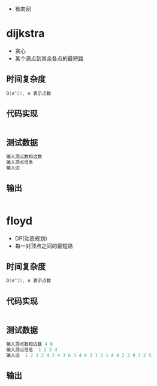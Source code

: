 - 有向网
# dijkstra
- 贪心
- 某个源点到其余各点的最短路
## 时间复杂度
```cpp
O(n^2), n 表示点数
```
## 代码实现
```cpp
```
## 测试数据
```cpp
输入顶点数和边数 
输入顶点信息  
输入边  
```
## 输出
```cpp
```
# floyd
- DP(动态规划)
- 每一对顶点之间的最短路
## 时间复杂度
```cpp
O(n^3), n 表示点数
```
## 代码实现
```cpp
```
## 测试数据
```cpp
输入顶点数和边数 4 8
输入顶点信息  1 2 3 4
输入边  1 2 1 2 4 2 4 3 6 3 4 8 3 1 3 1 4 4 2 3 9 3 2 5
```
## 输出
```cpp
```
